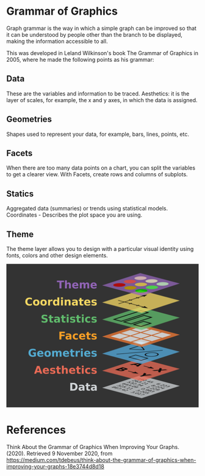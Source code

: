 # Grammar of Graphics
Graph grammar is the way in which a simple graph can be improved so that it can be understood by people other than the branch to be displayed, making the information accessible to all.

This was developed in Leland Wilkinson's book The Grammar of Graphics in 2005, where he made the following points as his grammar:

## Data
These are the variables and information to be traced.
Aesthetics: it is the layer of scales, for example, the x and y axes, in which the data is assigned.

## Geometries
Shapes used to represent your data, for example, bars, lines, points, etc.

## Facets
When there are too many data points on a chart, you can split the variables to get a clearer view. With Facets, create rows and columns of subplots.

## Statics
Aggregated data (summaries) or trends using statistical models.
Coordinates - Describes the plot space you are using.

## Theme
The theme layer allows you to design with a particular visual identity using fonts, colors and other design elements.

![Grammar of Graphics](grammarofgraphics.png)

# References
Think About the Grammar of Graphics When Improving Your Graphs. (2020). Retrieved 9 November 2020, from https://medium.com/tdebeus/think-about-the-grammar-of-graphics-when-improving-your-graphs-18e3744d8d18
